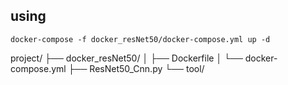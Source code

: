 ## using

```
docker-compose -f docker_resNet50/docker-compose.yml up -d
```

project/
├── docker_resNet50/
│ ├── Dockerfile
│ └── docker-compose.yml
├── ResNet50_Cnn.py
└── tool/
